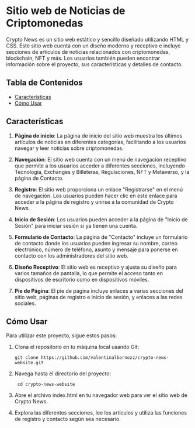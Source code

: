 # Sitio web de Noticias de Criptomonedas

Crypto News es un sitio web estático y sencillo diseñado utilizando HTML y CSS. Este sitio web cuenta con un diseño moderno y receptivo e incluye secciones de artículos de noticias relacionados con criptomonedas, blockchain, NFT y más. Los usuarios también pueden encontrar información sobre el proyecto, sus características y detalles de contacto.

## Tabla de Contenidos

- [Características](#características)
- [Cómo Usar](#cómo-usar)

## Características

1. **Página de inicio**: La página de inicio del sitio web muestra los últimos artículos de noticias en diferentes categorías, facilitando a los usuarios navegar y leer noticias sobre criptomonedas.

2. **Navegación**: El sitio web cuenta con un menú de navegación receptivo que permite a los usuarios acceder a diferentes secciones, incluyendo Tecnología, Exchanges y Billeteras, Regulaciones, NFT y Metaverso, y la página de Contacto.

3. **Registro**: El sitio web proporciona un enlace "Registrarse" en el menú de navegación. Los usuarios pueden hacer clic en este enlace para acceder a la página de registro y unirse a la comunidad de Crypto News.

4. **Inicio de Sesión**: Los usuarios pueden acceder a la página de "Inicio de Sesión" para iniciar sesión si ya tienen una cuenta.

5. **Formulario de Contacto**: La página de "Contacto" incluye un formulario de contacto donde los usuarios pueden ingresar su nombre, correo electrónico, número de teléfono, asunto y mensaje para ponerse en contacto con los administradores del sitio web.

6. **Diseño Receptivo**: El sitio web es receptivo y ajusta su diseño para varios tamaños de pantalla, lo que permite el acceso tanto en dispositivos de escritorio como en dispositivos móviles.

7. **Pie de Página**: El pie de página incluye enlaces a varias secciones del sitio web, páginas de registro e inicio de sesión, y enlaces a las redes sociales.

## Cómo Usar

Para utilizar este proyecto, sigue estos pasos:

1. Clona el repositorio en tu máquina local usando Git:

   ```
   git clone https://github.com/valentinalbornozz/crypto-news-website.git
   ```
2. Navega hasta el directorio del proyecto:

   ```
    cd crypto-news-website
   ```
3. Abre el archivo index.html en tu navegador web para ver el sitio web de Crypto News.

4. Explora las diferentes secciones, lee los artículos y utiliza las funciones de registro y contacto según sea necesario.
